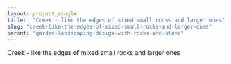 ```yaml
---
layout: project_single
title:  "Creek - like the edges of mixed small rocks and larger ones"
slug: "creek-like-the-edges-of-mixed-small-rocks-and-larger-ones"
parent: "garden-landscaping-design-with-rocks-and-stone"
---
```

Creek - like the edges of mixed small rocks and larger ones
